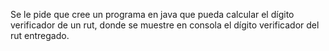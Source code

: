 Se le pide que cree un programa en java que pueda calcular el dígito verificador de
un rut, donde se muestre en consola el dígito verificador del rut entregado.
